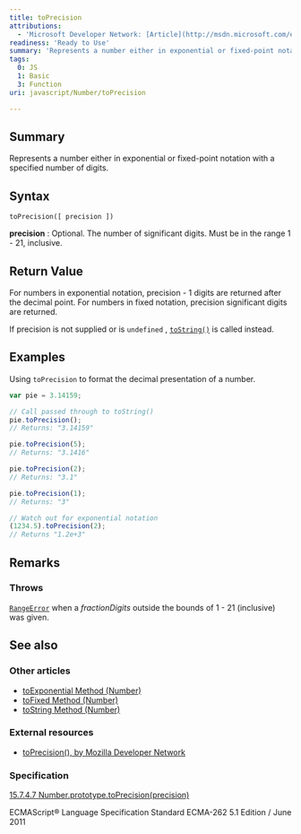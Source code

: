 ```yaml
---
title: toPrecision
attributions:
  - 'Microsoft Developer Network: [Article](http://msdn.microsoft.com/en-us/library/ie/kcs121ad(v=vs.94).aspx)'
readiness: 'Ready to Use'
summary: 'Represents a number either in exponential or fixed-point notation with a specified number of digits.'
tags:
  0: JS
  1: Basic
  3: Function
uri: javascript/Number/toPrecision

---
```

## Summary

Represents a number either in exponential or fixed-point notation with a specified number of digits.

## Syntax

    toPrecision([ precision ])

**precision**
:   Optional. The number of significant digits. Must be in the range 1 - 21, inclusive.

## Return Value

For numbers in exponential notation, precision - 1 digits are returned after the decimal point. For numbers in fixed notation, precision significant digits are returned.

If precision is not supplied or is `undefined` , [`toString()`](/javascript/Number/toString) is called instead.

## Examples

Using `toPrecision` to format the decimal presentation of a number.

``` js
var pie = 3.14159;

// Call passed through to toString()
pie.toPrecision();
// Returns: "3.14159"

pie.toPrecision(5);
// Returns: "3.1416"

pie.toPrecision(2);
// Returns: "3.1"

pie.toPrecision(1);
// Returns: "3"

// Watch out for exponential notation
(1234.5).toPrecision(2);
// Returns "1.2e+3"
```

## Remarks

### Throws

[`RangeError`](/javascript/Error) when a *fractionDigits* outside the bounds of 1 - 21 (inclusive) was given.

## See also

### Other articles

-   [toExponential Method (Number)](/javascript/Number/toExponential)
-   [toFixed Method (Number)](/javascript/Number/toFixed)
-   [toString Method (Number)](/javascript/Number/toString)

### External resources

-   [toPrecision(), by Mozilla Developer Network](https://developer.mozilla.org/en-US/docs/Web/JavaScript/Reference/Global_Objects/Number/toPrecision)

### Specification

[15.7.4.7 Number.prototype.toPrecision(precision)](http://www.ecma-international.org/ecma-262/5.1/#sec-15.7.4.7)

ECMAScript® Language Specification Standard ECMA-262 5.1 Edition / June 2011

